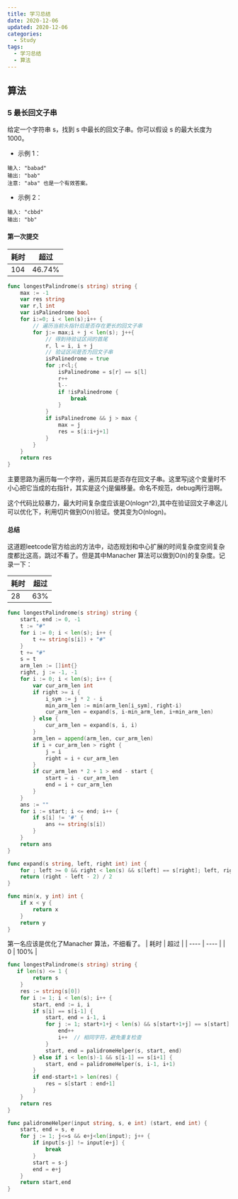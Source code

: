 ```yaml
---
title: 学习总结
date: 2020-12-06
updated: 2020-12-06
categories:
  - Study
tags:
  - 学习总结
  - 算法
---
```


## 算法
### 5 最长回文子串

给定一个字符串 s，找到 s 中最长的回文子串。你可以假设 s 的最大长度为 1000。

- 示例 1：
```
输入: "babad"
输出: "bab"
注意: "aba" 也是一个有效答案。
```
- 示例 2：
```
输入: "cbbd"
输出: "bb"
```
#### 第一次提交

 | 耗时 | 超过   |
 | ---- | ------ |
 | 104  | 46.74% |

```GO
func longestPalindrome(s string) string {
    max := -1
    var res string
    var r,l int
    var isPalinedrome bool
    for i:=0; i < len(s);i++ {
        // 遍历当前头指针后是否存在更长的回文子串
        for j:= max;i + j < len(s); j++{
            // 得到待验证区间的首尾
            r, l = i, i + j
            // 验证区间是否为回文子串
            isPalinedrome = true
            for ;r<l;{
                isPalinedrome = s[r] == s[l]
                r++
                l--
                if !isPalinedrome {
                    break
                }
            }
            if isPalinedrome && j > max {
                max = j
                res = s[i:i+j+1]
            }
        } 
    }
    return res
}
```

主要思路为遍历每一个字符，遍历其后是否存在回文子串。这里写j这个变量时不小心把它当成的右指针，其实是这个j是偏移量。命名不规范，debug两行泪啊。

这个代码比较暴力，最大时间复杂度应该是O(nlogn^2),其中在验证回文子串这儿可以优化下，利用切片做到O(n)验证。使其变为O(nlogn)。

#### 总结
这道题leetcode官方给出的方法中，动态规划和中心扩展的时间复杂度空间复杂度都比这高，跳过不看了。但是其中Manacher 算法可以做到O(n)的复杂度。记录一下：

 | 耗时 | 超过 |
 | ---- | ---- |
 | 28   | 63%  |

```go
func longestPalindrome(s string) string {
    start, end := 0, -1
    t := "#"
    for i := 0; i < len(s); i++ {
        t += string(s[i]) + "#"
    }
    t += "#"
    s = t
    arm_len := []int{}
    right, j := -1, -1
    for i := 0; i < len(s); i++ {
        var cur_arm_len int
        if right >= i {
            i_sym := j * 2 - i
            min_arm_len := min(arm_len[i_sym], right-i)
            cur_arm_len = expand(s, i-min_arm_len, i+min_arm_len)
        } else {
            cur_arm_len = expand(s, i, i)
        }
        arm_len = append(arm_len, cur_arm_len)
        if i + cur_arm_len > right {
            j = i
            right = i + cur_arm_len
        }
        if cur_arm_len * 2 + 1 > end - start {
            start = i - cur_arm_len
            end = i + cur_arm_len
        }
    }
    ans := ""
    for i := start; i <= end; i++ {
        if s[i] != '#' {
            ans += string(s[i])
        }
    }
    return ans
}

func expand(s string, left, right int) int {
    for ; left >= 0 && right < len(s) && s[left] == s[right]; left, right = left-1, right+1 { }
    return (right - left - 2) / 2
}

func min(x, y int) int {
    if x < y {
        return x
    }
    return y
}
```

第一名应该是优化了Manacher 算法，不细看了。
 | 耗时 | 超过 |
 | ---- | ---- |
 | 0    | 100% |


```go
func longestPalindrome(s string) string {
   if len(s) <= 1 {
        return s
    }
    res := string(s[0])
    for i := 1; i < len(s); i++ {
        start, end := i, i
        if s[i] == s[i-1] {
            start, end = i-1, i
            for j := 1; start+1+j < len(s) && s[start+1+j] == s[start]; j++ {
                end++
                i++  // 相同字符，避免重复检查
            }
            start, end = palidromeHelper(s, start, end)
        } else if i < len(s)-1 && s[i-1] == s[i+1] {
            start, end = palidromeHelper(s, i-1, i+1)
        }
        if end-start+1 > len(res) {
            res = s[start : end+1]
        }
    }
    return res
}

func palidromeHelper(input string, s, e int) (start, end int) {
    start, end = s, e
    for j := 1; j<=s && e+j<len(input); j++ {
        if input[s-j] != input[e+j] {
            break
        }
        start = s-j
        end = e+j
    }
    return start,end
}
```